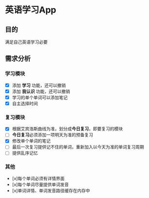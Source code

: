 # 英语学习App
## 目的
满足自己英语学习必要

## 需求分析
### 学习模块
+ [x] 添加 **学习** 功能，还可以撤销
+ [x] 添加 **我认识** 功能，还可以撤销
+ [x] 学习的单个单词可以添加笔记
+ [x] 自主选择时间

### 复习模块
+ [x] 根据艾宾浩斯曲线为准，划分成**今日复习**，即要复习的模块
+ [ ] **今日复习**必须添加一项明天为准的预备复习
+ [x] 修改单个单词的笔记
+ [ ] 最后一次复习提供记不住的单词，重新加入以今天为准的单词复习周期
+ [ ] 提供乱序记忆

### 其他
+ [x]每个单词必须有详情界面
+ [x]每个单词尽量提供单词发音
+ [x]单词详情、单词发音路径缓存在内存中